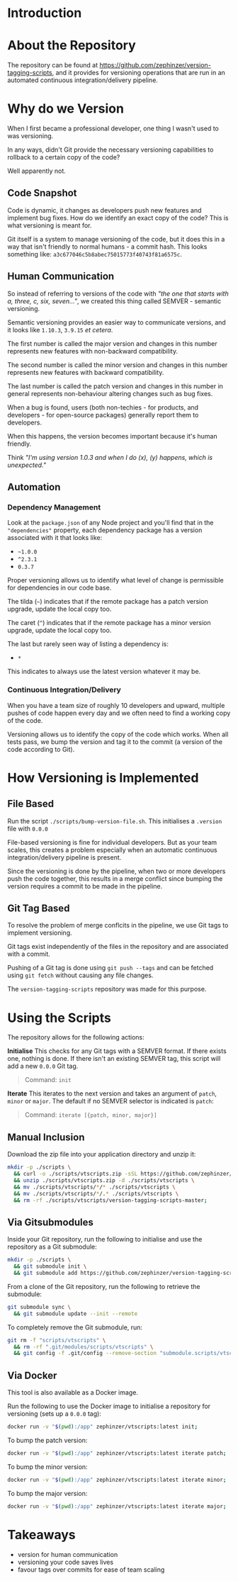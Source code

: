 # Introduction

# About the Repository
The repository can be found at https://github.com/zephinzer/version-tagging-scripts, and it provides for versioning operations that are run in an automated continuous integration/delivery pipeline.

# Why do we Version
When I first became a professional developer, one thing I wasn't used to was versioning.

In any ways, didn't Git provide the necessary versioning capabilities to rollback to a certain copy of the code?

Well apparently not.

## Code Snapshot
Code is dynamic, it changes as developers push new features and implement bug fixes. How do we identify an exact copy of the code? This is what versioning is meant for.

Git itself is a system to manage versioning of the code, but it does this in a way that isn't friendly to normal humans - a commit hash. This looks something like: `a3c677046c5b8abec75015773f40743f81a6575c`.

## Human Communication
So instead of referring to versions of the code with *"the one that starts with a, three, c, six, seven..."*, we created this thing called SEMVER - semantic versioning.

Semantic versioning provides an easier way to communicate versions, and it looks like `1.10.3`, `3.9.15` *et cetera*.

The first number is called the major version and changes in this number represents new features with non-backward compatibility.

The second number is called the minor version and changes in this number represents new features with backward compatibility.

The last number is called the patch version and changes in this number in general represents non-behaviour altering changes such as bug fixes.

When a bug is found, users (both non-techies - for products, and developers - for open-source packages) generally report them to developers.

When this happens, the version becomes important because it's human friendly.

Think *"I'm using version 1.0.3 and when I do (x), (y) happens, which is unexpected."*

## Automation

### Dependency Management
Look at the `package.json` of any Node project and you'll find that in the `"dependencies"` property, each dependency package has a version associated with it that looks like:

- `~1.0.0`
- `^2.3.1`
- `0.3.7`

Proper versioning allows us to identify what level of change is permissible for dependencies in our code base.

The tilda (`~`) indicates that if the remote package has a patch version upgrade, update the local copy too.

The caret (`^`) indicates that if the remote package has a minor version upgrade, update the local copy too.

The last but rarely seen way of listing a dependency is:

- `*`

This indicates to always use the latest version whatever it may be.

### Continuous Integration/Delivery
When you have a team size of roughly 10 developers and upward, multiple pushes of code happen every day and we often need to find a working copy of the code.

Versioning allows us to identify the copy of the code which works. When all tests pass, we bump the version and tag it to the commit (a version of the code according to Git).

# How Versioning is Implemented

## File Based
Run the script `./scripts/bump-version-file.sh`. This initialises a `.version` file with `0.0.0`

File-based versioning is fine for individual developers. But as your team scales, this creates a problem especially when an automatic continuous integration/delivery pipeline is present.

Since the versioning is done by the pipeline, when two or more developers push the code together, this results in a merge conflict since bumping the version requires a commit to be made in the pipeline.

## Git Tag Based
To resolve the problem of merge conflcits in the pipeline, we use Git tags to implement versioning.

Git tags exist independently of the files in the repository and are associated with a commit.

Pushing of a Git tag is done using `git push --tags` and can be fetched using `git fetch` without causing any file changes.

The `version-tagging-scripts` repository was made for this purpose.

# Using the Scripts

The repository allows for the following actions:

**Initialise**
This checks for any Git tags with a SEMVER format. If there exists one, nothing is done. If there isn't an existing SEMVER tag, this script will add a new `0.0.0` Git tag.

> Command: `init`

**Iterate**
This iterates to the next version and takes an argument of `patch`, `minor` or `major`. The default if no SEMVER selector is indicated is `patch`:

> Command: `iterate [{patch, minor, major}]`

## Manual Inclusion

Download the zip file into your application directory and unzip it:

```bash
mkdir -p ./scripts \
  && curl -o ./scripts/vtscripts.zip -sSL https://github.com/zephinzer/version-tagging-scripts/archive/master.zip \
  && unzip ./scripts/vtscripts.zip -d ./scripts/vtscripts \
  && mv ./scripts/vtscripts/*/* ./scripts/vtscripts \
  && mv ./scripts/vtscripts/*/.* ./scripts/vtscripts \
  && rm -rf ./scripts/vtscripts/version-tagging-scripts-master;
```

## Via Gitsubmodules

Inside your Git repository, run the following to initialise and use the repository as a Git submodule:

```bash
mkdir -p ./scripts \
  && git submodule init \
  && git submodule add https://github.com/zephinzer/version-tagging-scripts/ ./scripts/vtscripts
```

From a clone of the Git repository, run the following to retrieve the submodule:

```bash
git submodule sync \
  && git submodule update --init --remote
```

To completely remove the Git submodule, run:

```bash
git rm -f "scripts/vtscripts" \
  && rm -rf ".git/modules/scripts/vtscripts" \
  && git config -f .git/config --remove-section "submodule.scripts/vtscripts";
```

## Via Docker

This tool is also available as a Docker image.

Run the following to use the Docker image to initialise a repository for versioning (sets up a `0.0.0` tag):

```bash
docker run -v "$(pwd):/app" zephinzer/vtscripts:latest init;
```

To bump the patch version:

```bash
docker run -v "$(pwd):/app" zephinzer/vtscripts:latest iterate patch;
```

To bump the minor version:

```bash
docker run -v "$(pwd):/app" zephinzer/vtscripts:latest iterate minor;
```

To bump the major version:

```bash
docker run -v "$(pwd):/app" zephinzer/vtscripts:latest iterate major;
```

# Takeaways

- version for human communication
- versioning your code saves lives
- favour tags over commits for ease of team scaling